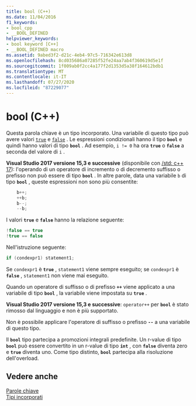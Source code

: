 ```yaml
---
title: bool (C++)
ms.date: 11/04/2016
f1_keywords:
- bool_cpp
- __BOOL_DEFINED
helpviewer_keywords:
- bool keyword [C++]
- __BOOL_DEFINED macro
ms.assetid: 9abed3f2-d21c-4eb4-97c5-716342e613d8
ms.openlocfilehash: 8cd035686a07285f52fe24aa7ab4f360619d5e1f
ms.sourcegitcommit: 1f009ab0f2cc4a177f2d1353d5a38f164612bdb1
ms.translationtype: MT
ms.contentlocale: it-IT
ms.lasthandoff: 07/27/2020
ms.locfileid: "87229077"
---
```

# <a name="bool-c"></a>bool (C++)

Questa parola chiave è un tipo incorporato. Una variabile di questo tipo può avere valori [`true`](../cpp/true-cpp.md) e [`false`](../cpp/false-cpp.md) . Le espressioni condizionali hanno il tipo **`bool`** e quindi hanno valori di tipo **`bool`** . Ad esempio, `i != 0` ha ora **`true`** o **`false`** a seconda del valore di `i` .

**Visual Studio 2017 versione 15,3 e successive** (disponibile con [/std: c++ 17](../build/reference/std-specify-language-standard-version.md)): l'operando di un operatore di incremento o di decremento suffisso o prefisso non può essere di tipo **`bool`** . In altre parole, data una variabile `b` di tipo **`bool`** , queste espressioni non sono più consentite:

```cpp
    b++;
    ++b;
    b--;
    --b;
```

I valori **`true`** e **`false`** hanno la relazione seguente:

```cpp
!false == true
!true == false
```

Nell'istruzione seguente:

```cpp
if (condexpr1) statement1;
```

Se `condexpr1` è **`true`** , `statement1` viene sempre eseguito; se `condexpr1` è **`false`** , `statement1` non viene mai eseguito.

Quando un operatore di suffisso o di prefisso **`++`** viene applicato a una variabile di tipo **`bool`** , la variabile viene impostata su **`true`** .

**Visual Studio 2017 versione 15,3 e successive**: `operator++` per **`bool`** è stato rimosso dal linguaggio e non è più supportato.

Non è possibile applicare l'operatore di suffisso o prefisso **`--`** a una variabile di questo tipo.

Il **`bool`** tipo partecipa a promozioni integrali predefinite. Un r-value di tipo **`bool`** può essere convertito in un r-value di tipo **`int`** , con **`false`** diventa zero e **`true`** diventa uno. Come tipo distinto, **`bool`** partecipa alla risoluzione dell'overload.

## <a name="see-also"></a>Vedere anche

[Parole chiave](../cpp/keywords-cpp.md)<br/>
[Tipi incorporati](../cpp/fundamental-types-cpp.md)
